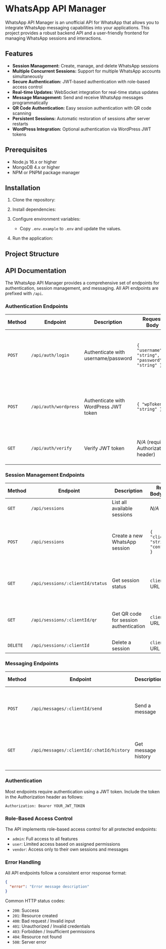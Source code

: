 # WhatsApp API Manager

WhatsApp API Manager is an unofficial API for WhatsApp that allows you to integrate WhatsApp messaging capabilities into your applications. This project provides a robust backend API and a user-friendly frontend for managing WhatsApp sessions and interactions.

## Features

- **Session Management:** Create, manage, and delete WhatsApp sessions
- **Multiple Concurrent Sessions:** Support for multiple WhatsApp accounts simultaneously
- **Secure Authentication:** JWT-based authentication with role-based access control
- **Real-time Updates:** WebSocket integration for real-time status updates
- **Message Management:** Send and receive WhatsApp messages programmatically
- **QR Code Authentication:** Easy session authentication with QR code scanning
- **Persistent Sessions:** Automatic restoration of sessions after server restarts
- **WordPress Integration:** Optional authentication via WordPress JWT tokens

## Prerequisites

- Node.js 16.x or higher
- MongoDB 4.x or higher
- NPM or PNPM package manager

## Installation

1. Clone the repository:
   

2. Install dependencies:
   

3. Configure environment variables:
   - Copy `.env.example` to `.env` and update the values.
   

4. Run the application:
   

## Project Structure

## API Documentation

The WhatsApp API Manager provides a comprehensive set of endpoints for authentication, session management, and messaging. All API endpoints are prefixed with `/api`.

### Authentication Endpoints

| Method | Endpoint | Description | Request Body | Response |
|--------|----------|-------------|-------------|----------|
| `POST` | `/api/auth/login` | Authenticate with username/password | `{ "username": "string", "password": "string" }` | `{ "token": "JWT_TOKEN", "user": { "id": "string", "username": "string", "roles": ["string"] } }` |
| `POST` | `/api/auth/wordpress` | Authenticate with WordPress JWT token | `{ "wpToken": "string" }` | `{ "token": "JWT_TOKEN", "user": { "id": "string", "username": "string", "roles": ["string"] } }` |
| `GET`  | `/api/auth/verify` | Verify JWT token | _N/A_ (requires Authorization header) | `{ "id": "string", "username": "string", "roles": ["string"] }` |

### Session Management Endpoints

| Method | Endpoint | Description | Request Body/Params | Response |
|--------|----------|-------------|-------------|----------|
| `GET`  | `/api/sessions` | List all available sessions | _N/A_ | Array of session objects |
| `POST` | `/api/sessions` | Create a new WhatsApp session | `{ "clientId": "string", "config": {} }` | `{ "clientId": "string", "status": "string", "createdAt": "date", "updatedAt": "date" }` |
| `GET`  | `/api/sessions/:clientId/status` | Get session status | `clientId` in URL | `{ "clientId": "string", "status": "string", "updatedAt": "date" }` |
| `GET`  | `/api/sessions/:clientId/qr` | Get QR code for session authentication | `clientId` in URL | `{ "clientId": "string", "qrCode": "string", "status": "string" }` |
| `DELETE` | `/api/sessions/:clientId` | Delete a session | `clientId` in URL | `{ "success": true }` |

### Messaging Endpoints

| Method | Endpoint | Description | Request Body/Params | Response |
|--------|----------|-------------|-------------|----------|
| `POST` | `/api/messages/:clientId/send` | Send a message | `clientId` in URL, `{ "chatId": "string", "message": "string", "options": {} }` | `{ "messageId": "string" }` |
| `GET`  | `/api/messages/:clientId/:chatId/history` | Get message history | `clientId` and `chatId` in URL, `limit` and `before` in query params | Array of message objects |

### Authentication

Most endpoints require authentication using a JWT token. Include the token in the Authorization header as follows:

```
Authorization: Bearer YOUR_JWT_TOKEN
```

### Role-Based Access Control

The API implements role-based access control for all protected endpoints:

- `admin`: Full access to all features
- `user`: Limited access based on assigned permissions
- `vendor`: Access only to their own sessions and messages

### Error Handling

All API endpoints follow a consistent error response format:

```json
{
  "error": "Error message description"
}
```

Common HTTP status codes:

- `200`: Success
- `201`: Resource created
- `400`: Bad request / Invalid input
- `401`: Unauthorized / Invalid credentials
- `403`: Forbidden / Insufficient permissions
- `404`: Resource not found
- `500`: Server error
